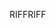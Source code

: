 <span data-ttu-id="92f2a-101">RIFF</span><span class="sxs-lookup"><span data-stu-id="92f2a-101">RIFF</span></span>